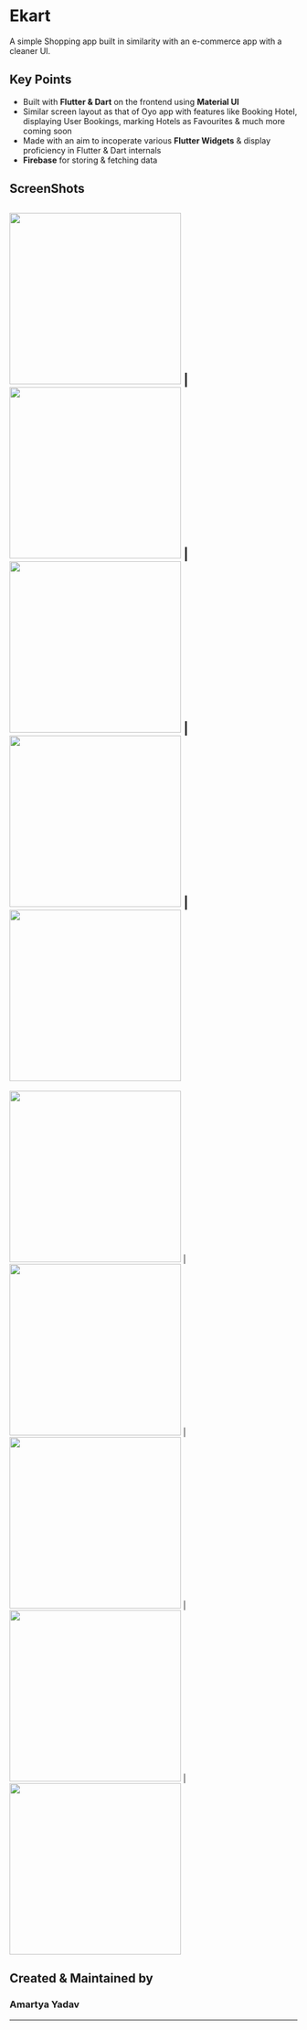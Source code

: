 # Ekart

A simple Shopping app built in similarity with an e-commerce app  with a cleaner UI.

## Key Points

- Built with **Flutter & Dart** on the frontend using **Material UI**
- Similar screen layout as that of Oyo app with features like Booking Hotel, displaying User Bookings, marking Hotels as Favourites & much more coming soon
- Made with an aim to incoperate various **Flutter Widgets** & display proficiency in Flutter & Dart internals
- **Firebase** for storing & fetching data

## ScreenShots

<img src="Screenshot_1646591809.png" height="300em" /> | <img src="Screenshot_1646591814.png" height="300em" /> |  <img src="Screenshot_1646591818.png" height="300em" /> |
<img src="Screenshot_1646591832.png" height="300em" /> | <img src="Screenshot_1646591836.png" height="300em" />
---
<img src="Screenshot_1646591847.png" height="300em" /> | <img src="Screenshot_1646591856.png" height="300em" /> | <img src="Screenshot_1646591876.png" height="300em" /> |
<img src="Screenshot_1646591902.png" height="300em" /> | <img src="Screenshot_1646591914.png" height="300em" />

## Created & Maintained by

### **Amartya Yadav**
---
